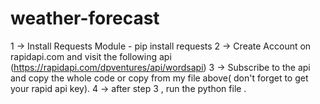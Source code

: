 # weather-forecast

1 -> Install Requests Module - pip install requests
2 -> Create Account on rapidapi.com and visit the following api (https://rapidapi.com/dpventures/api/wordsapi)
3 -> Subscribe to the api and copy the whole code or copy from my file above( don't forget to get your rapid api key).
4 -> after step 3 , run the python file .
